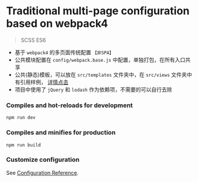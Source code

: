# Traditional multi-page configuration based on webpack4

> SCSS ES6

- 基于 `webpack4` 的多页面传统配置 `【非SPA】`
- 公共模块配置在 `config/webpack.base.js` 中配置，单独打包，在所有入口共享
- 公共(静态)模板，可以放在 `src/templates` 文件夹中，在 `src/views` 文件夹中有引用样例， [详情点击](https://github.com/jantimon/html-webpack-plugin#options)
- 项目中使用了 `jQuery` 和 `lodash` 作为依赖项，不需要的可以自行去除

### Compiles and hot-reloads for development

```
npm run dev
```

### Compiles and minifies for production

```
npm run build
```

### Customize configuration

See [Configuration Reference](https://webpack.github.io/).
